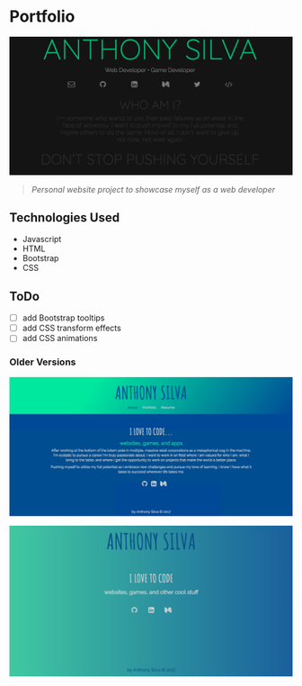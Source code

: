 # Portfolio
[![project image](img/scSiteV2.png "screenshot")](http://anthonyjsilva.com)

>*Personal website project to showcase myself as a web developer*

## Technologies Used
- Javascript
- HTML
- Bootstrap
- CSS

## ToDo
- [ ] add Bootstrap tooltips
- [ ] add CSS transform effects
- [ ] add CSS animations

### Older Versions
![project image](img/scNewSite.png "screenshot")

![project image](img/scOldSite.png "screenshot")



<!-- ### Design sketches -->
<!-- <img src="nb1.jpg" width="250" title="HTML sketch"> -->
